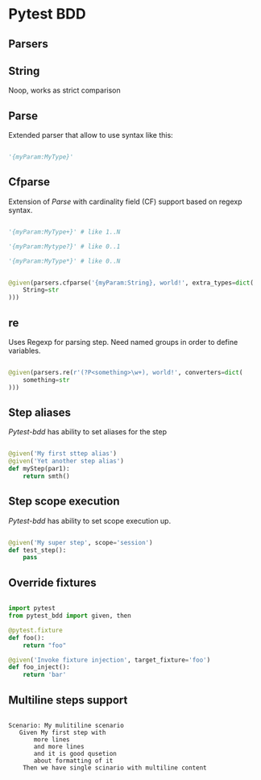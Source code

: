 # Pytest BDD

## Parsers 

##  String

Noop, works as strict comparison

##  Parse

Extended parser that allow to use syntax like this:

```python

'{myParam:MyType}'

```

## Cfparse

Extension of *Parse* with cardinality field (CF) support based on regexp syntax.

```python

'{myParam:MyType+}' # like 1..N

'{myParam:Mytype?}' # like 0..1

'{myParam:MyType*}' # like 0..N

```

```python

@given(parsers.cfparse('{myParam:String}, world!', extra_types=dict(
    String=str
)))

```


## re


Uses Regexp for parsing step. Need named groups in order to define variables.

```python

@given(parsers.re(r'(?P<something>\w+), world!', converters=dict(
    something=str
)))

```

## Step aliases

*Pytest-bdd* has ability to set aliases for the step

```python

@given('My first sttep alias')
@given('Yet another step alias')
def myStep(par1):
    return smth()

```

## Step scope execution

*Pytest-bdd* has ability to set scope execution up. 

```python

@given('My super step', scope='session')
def test_step():
    pass

```

## Override fixtures

```python

import pytest
from pytest_bdd import given, then

@pytest.fixture
def foo():
    return "foo"

@given('Invoke fixture injection', target_fixture='foo')
def foo_inject():
    return 'bar'

```

## Multiline steps support 

```

Scenario: My mulitiline scenario
   Given My first step with
       more lines
       and more lines
       and it is good qusetion
       about formatting of it
    Then we have single scinario with multiline content

```

## 



